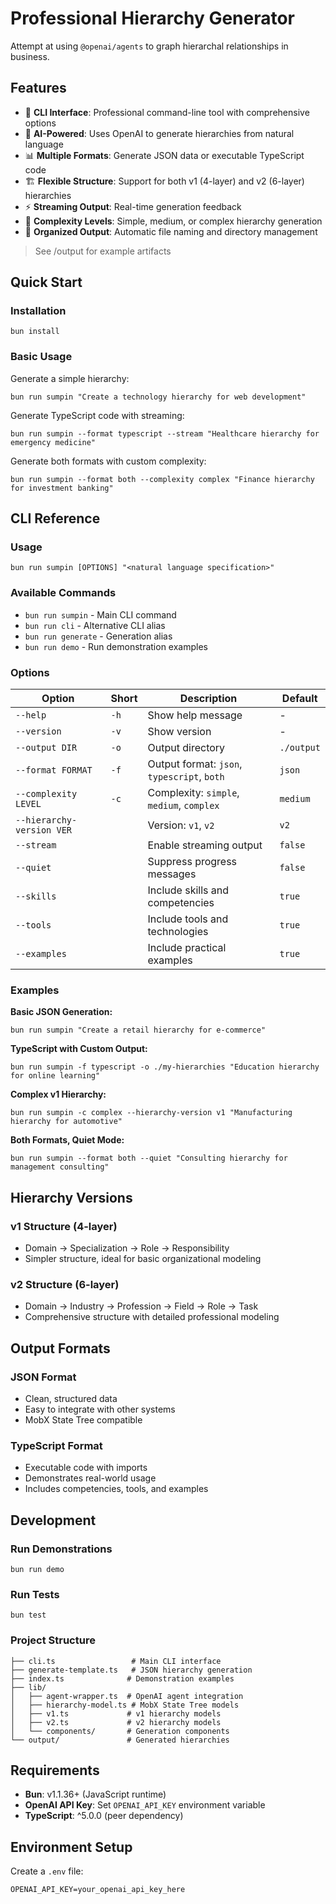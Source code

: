 # Professional Hierarchy Generator

Attempt at using `@openai/agents` to graph hierarchal relationships in business. 

## Features

- 🚀 **CLI Interface**: Professional command-line tool with comprehensive options
- 🧠 **AI-Powered**: Uses OpenAI to generate hierarchies from natural language
- 📊 **Multiple Formats**: Generate JSON data or executable TypeScript code
- 🏗️ **Flexible Structure**: Support for both v1 (4-layer) and v2 (6-layer) hierarchies
- ⚡ **Streaming Output**: Real-time generation feedback
- 🎯 **Complexity Levels**: Simple, medium, or complex hierarchy generation
- 📁 **Organized Output**: Automatic file naming and directory management

> See /output for example artifacts

## Quick Start

### Installation

```shell
bun install
```

### Basic Usage

Generate a simple hierarchy:
```shell
bun run sumpin "Create a technology hierarchy for web development"
```

Generate TypeScript code with streaming:
```shell
bun run sumpin --format typescript --stream "Healthcare hierarchy for emergency medicine"
```

Generate both formats with custom complexity:
```shell
bun run sumpin --format both --complexity complex "Finance hierarchy for investment banking"
```

## CLI Reference

### Usage
```
bun run sumpin [OPTIONS] "<natural language specification>"
```

### Available Commands
- `bun run sumpin` - Main CLI command
- `bun run cli` - Alternative CLI alias
- `bun run generate` - Generation alias
- `bun run demo` - Run demonstration examples

### Options

| Option | Short | Description | Default |
|--------|-------|-------------|---------|
| `--help` | `-h` | Show help message | - |
| `--version` | `-v` | Show version | - |
| `--output DIR` | `-o` | Output directory | `./output` |
| `--format FORMAT` | `-f` | Output format: `json`, `typescript`, `both` | `json` |
| `--complexity LEVEL` | `-c` | Complexity: `simple`, `medium`, `complex` | `medium` |
| `--hierarchy-version VER` | | Version: `v1`, `v2` | `v2` |
| `--stream` | | Enable streaming output | `false` |
| `--quiet` | | Suppress progress messages | `false` |
| `--skills` | | Include skills and competencies | `true` |
| `--tools` | | Include tools and technologies | `true` |
| `--examples` | | Include practical examples | `true` |

### Examples

**Basic JSON Generation:**
```shell
bun run sumpin "Create a retail hierarchy for e-commerce"
```

**TypeScript with Custom Output:**
```shell
bun run sumpin -f typescript -o ./my-hierarchies "Education hierarchy for online learning"
```

**Complex v1 Hierarchy:**
```shell
bun run sumpin -c complex --hierarchy-version v1 "Manufacturing hierarchy for automotive"
```

**Both Formats, Quiet Mode:**
```shell
bun run sumpin --format both --quiet "Consulting hierarchy for management consulting"
```

## Hierarchy Versions

### v1 Structure (4-layer)
- Domain → Specialization → Role → Responsibility
- Simpler structure, ideal for basic organizational modeling

### v2 Structure (6-layer)
- Domain → Industry → Profession → Field → Role → Task
- Comprehensive structure with detailed professional modeling

## Output Formats

### JSON Format
- Clean, structured data
- Easy to integrate with other systems
- MobX State Tree compatible

### TypeScript Format
- Executable code with imports
- Demonstrates real-world usage
- Includes competencies, tools, and examples

## Development

### Run Demonstrations
```shell
bun run demo
```

### Run Tests
```shell
bun test
```

### Project Structure
```
├── cli.ts                 # Main CLI interface
├── generate-template.ts   # JSON hierarchy generation
├── index.ts              # Demonstration examples
├── lib/
│   ├── agent-wrapper.ts  # OpenAI agent integration
│   ├── hierarchy-model.ts # MobX State Tree models
│   ├── v1.ts             # v1 hierarchy models
│   ├── v2.ts             # v2 hierarchy models
│   └── components/       # Generation components
└── output/               # Generated hierarchies
```

## Requirements

- **Bun**: v1.1.36+ (JavaScript runtime)
- **OpenAI API Key**: Set `OPENAI_API_KEY` environment variable
- **TypeScript**: ^5.0.0 (peer dependency)

## Environment Setup

Create a `.env` file:
```
OPENAI_API_KEY=your_openai_api_key_here
```